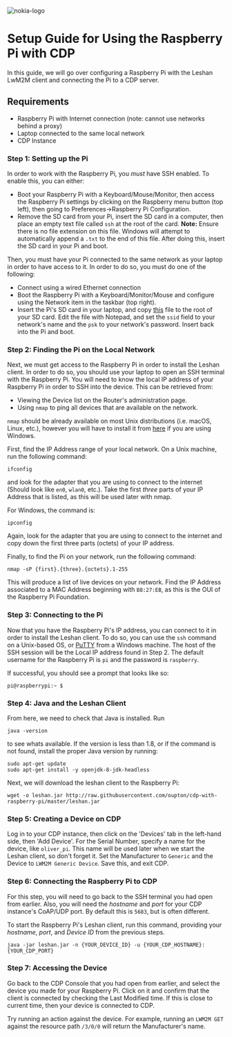![nokia-logo](https://www.vanillaplus.com/wp-content/uploads/2016/11/Nokia-Logo-720x259.jpg)
# Setup Guide for Using the Raspberry Pi with CDP
In this guide, we will go over configuring a Raspberry Pi with the Leshan LwM2M client and connecting the Pi to a CDP server.
## Requirements
- Raspberry Pi with Internet connection (note: cannot use networks behind a proxy)
- Laptop connected to the same local network
- CDP Instance
### Step 1: Setting up the Pi
In order to work with the Raspberry Pi, you *must* have SSH enabled. To enable this, you can either:
- Boot your Raspberry Pi with a Keyboard/Mouse/Monitor, then access the Raspberry Pi settings by clicking on the Raspberry menu button (top left), then going to Preferences->Raspberry Pi Configuration.
- Remove the SD card from your Pi, insert the SD card in a computer, then place an empty text file called ```ssh``` at the root of the card. **Note:** Ensure there is no file extension on this file. Windows will attempt to automatically append a ```.txt``` to the end of this file. After doing this, insert the SD card in your Pi and boot.

Then, you must have your Pi connected to the same network as your laptop in order to have access to it. In order to do so, you must do one of the following:
- Connect using a wired Ethernet connection
- Boot the Raspberry Pi with a Keyboard/Monitor/Mouse and configure using the Network item in the taskbar (top right).
- Insert the Pi's SD card in your laptop, and copy [this](wpa_supplicant.conf) file to the root of your SD card. Edit the file with Notepad, and set the ```ssid``` field to your network's name and the ```psk``` to your network's password. Insert back into the Pi and boot.

### Step 2: Finding the Pi on the Local Network
Next, we must get access to the Raspberry Pi in order to install the Leshan client. In order to do so, you should use your laptop to open an SSH terminal with the Raspberry Pi.
You will need to know the local IP address of your Raspberry Pi in order to SSH into the device. This can be retrieved from:
- Viewing the Device list on the Router's administration page.
- Using ```nmap``` to ping all devices that are available on the network.

```nmap``` should be already available on most Unix distributions (i.e. macOS, Linux, etc.), however you will have to install it from [here](https://nmap.org/dist/nmap-7.60-setup.exe) if you are using Windows.

First, find the IP Address range of your local network. On a Unix machine, run the following command:
```
ifconfig
```
and look for the adapter that you are using to connect to the internet (Should look like ```en0```, ```wlan0```, etc.). Take the first *three* parts of your IP Address that is listed, as this will be used later with nmap.

For Windows, the command is:
```
ipconfig
```
Again, look for the adapter that you are using to connect to the internet and copy down the first three parts (octets) of your IP address.

Finally, to find the Pi on your network, run the following command:
```
nmap -sP {first}.{three}.{octets}.1-255
```
This will produce a list of live devices on your network. Find the IP Address associated to a MAC Address beginning with ```B8:27:EB```, as this is the OUI of the Raspberry Pi Foundation.

### Step 3: Connecting to the Pi
Now that you have the Raspberry Pi's IP address, you can connect to it in order to install the Leshan client. To do so, you can use the ```ssh``` command on a Unix-based OS, or [PuTTY](https://www.putty.org/) from a Windows machine. The host of the SSH session will be the Local IP address found in Step 2. The default username for the Raspberry Pi is ```pi``` and the password is ```raspberry```.

If successful, you should see a prompt that looks like so:
```
pi@raspberrypi:~ $
```
### Step 4: Java and the Leshan Client
From here, we need to check that Java is installed. Run
```
java -version
```
to see whats available. If the version is less than 1.8, or if the command is not found, install the proper Java version by running:
```
sudo apt-get update
sudo apt-get install -y openjdk-8-jdk-headless
```
Next, we will download the leshan client to the Raspberry Pi:
```
wget -o leshan.jar http://raw.githubusercontent.com/oupton/cdp-with-raspberry-pi/master/leshan.jar
```
### Step 5: Creating a Device on CDP
Log in to your CDP instance, then click on the 'Devices' tab in the left-hand side, then 'Add Device'. For the Serial Number, specify a name for the device, like ```oliver_pi```. This name will be used later when we start the Leshan client, so don't forget it. Set the Manufacturer to ```Generic``` and the Device to ```LWM2M Generic Device```. Save this, and exit CDP.
### Step 6: Connecting the Raspberry Pi to CDP
For this step, you will need to go back to the SSH terminal you had open from earlier. Also, you will need the *hostname* and *port* for your CDP instance's CoAP/UDP port. By default this is ```5683```, but is often different.

To start the Raspberry Pi's Leshan client, run this command, providing your *hostname*, *port*, and *Device ID* from the previous steps.
```
java -jar leshan.jar -n {YOUR_DEVICE_ID} -u {YOUR_CDP_HOSTNAME}:{YOUR_CDP_PORT}
```
### Step 7: Accessing the Device
Go back to the CDP Console that you had open from earlier, and select the device you made for your Raspberry Pi. Click on it and confirm that the client is connected by checking the Last Modified time. If this is close to current time, then your device is connected to CDP. 

Try running an action against the device. For example, running an ```LWM2M GET``` against the resource path ```/3/0/0``` will return the Manufacturer's name.

